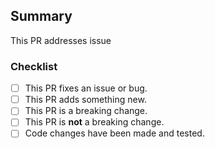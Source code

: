 ## Summary
This PR addresses issue <!-- Issue ID goes here --> <!-- Remove line if the PR won't address an issue -->

<!-- Summary goes here. What is this PR for?-->

### Checklist
<!-- Add an 'x' in between the brackets to mark it -->
- [ ] This PR fixes an issue or bug.
- [ ] This PR adds something new.
- [ ] This PR is a breaking change.
- [ ] This PR is **not** a breaking change.
- [ ] Code changes have been made and tested.